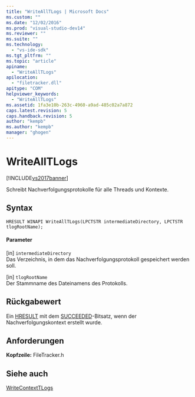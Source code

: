 ```yaml
---
title: "WriteAllTLogs | Microsoft Docs"
ms.custom: ""
ms.date: "12/02/2016"
ms.prod: "visual-studio-dev14"
ms.reviewer: ""
ms.suite: ""
ms.technology: 
  - "vs-ide-sdk"
ms.tgt_pltfrm: ""
ms.topic: "article"
apiname: 
  - "WriteAllTLogs"
apilocation: 
  - "filetracker.dll"
apitype: "COM"
helpviewer_keywords: 
  - "WriteAllTLogs"
ms.assetid: 1fa3e10b-263c-4960-a9ad-485c02a7a872
caps.latest.revision: 5
caps.handback.revision: 5
author: "kempb"
ms.author: "kempb"
manager: "ghogen"
---
```

# WriteAllTLogs
[!INCLUDE[vs2017banner](../code-quality/includes/vs2017banner.md)]

Schreibt Nachverfolgungsprotokolle für alle Threads und Kontexte.  
  
## Syntax  
  
```  
HRESULT WINAPI WriteAllTLogs(LPCTSTR intermediateDirectory, LPCTSTR tlogRootName);  
```  
  
#### Parameter  
 \[in\] `intermediateDirectory`  
 Das Verzeichnis, in dem das Nachverfolgungsprotokoll gespeichert werden soll.  
  
 \[in\] `tlogRootName`  
 Der Stammname des Dateinamens des Protokolls.  
  
## Rückgabewert  
 Ein [HRESULT](assetId:///HRESULT?qualifyHint=False&autoUpgrade=True) mit dem [SUCCEEDED](assetId:///SUCCEEDED?qualifyHint=False&autoUpgrade=True)\-Bitsatz, wenn der Nachverfolgungskontext erstellt wurde.  
  
## Anforderungen  
 **Kopfzeile:** FileTracker.h  
  
## Siehe auch  
 [WriteContextTLogs](../msbuild/writecontexttlogs.md)